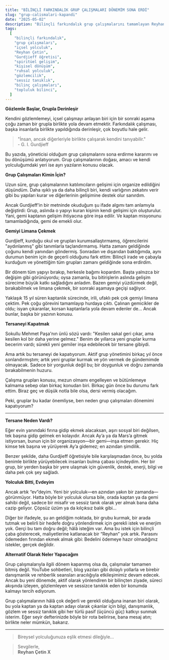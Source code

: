 ```yaml
---
title: "BİLİNÇLİ FARKINDALIK GRUP ÇALIŞMALARI DÖNEMİM SONA ERDİ"
slug: "grup-calismalari-kapandi"
date: "2025-05-02"
description: "Bilinçli farkındalık grup çalışmalarını tamamlayan Reyhan Çetin, bu yazıda grup sürecinin doğasını, kendi içsel yolculuğundaki dönüşümü ve yeni dönemde nasıl bir yol izleyeceğini samimi bir dille paylaşıyor."
tags:
  [
    "bilinçli farkındalık",
    "grup çalışmaları",
    "içsel yolculuk",
    "Reyhan Çetin",
    "Gurdjieff öğretisi",
    "spiritüel gelişim",
    "kişisel dönüşüm",
    "ruhsal yolculuk",
    "gözlemcilik",
    "sessiz tanıklık",
    "bilinç çalışmaları",
    "topluluk bilinci",
  ]
---
```


**Gözlemle Başlar, Grupla Derinleşir**

Kendini gözlemlemeyi, içsel çalışmayı anlayan biri için bir sonraki aşama çoğu zaman bir grupla birlikte yola devam etmektir. Farkındalık çalışması, başka insanlarla birlikte yapıldığında derinleşir, çok boyutlu hale gelir.

> "İnsan, ancak diğerleriyle birlikte çalışarak kendini tanıyabilir."  
> \- G. I. Gurdjieff

Bu yazıda, yöneticisi olduğum grup çalışmalarını sona erdirme kararımı ve bu dönüşümü anlatıyorum. Grup çalışmalarının doğası, amacı ve kendi yolculuğumdaki yeri ise ayrı yazıların konusu olacak.

**Grup Çalışmaları Kimin İçin?**

Uzun süre, grup çalışmalarının katılımcıların gelişimi için organize edildiğini düşündüm. Daha ışıklı ya da daha bilinçli biri, kendi varlığının zekatını verir gibi bu yapıları kurar ve diğerlerinin gelişimine destek olur sanırdım.

Ancak Gurdjieff'in bir metninde okuduğum şu ifade algımı tam anlamıyla değiştirdi: Grup, aslında o yapıyı kuran kişinin kendi gelişimi için oluşturulur. Yani, gemi kaptanın gelişim ihtiyacına göre inşa edilir. Ve kaptan misyonunu tamamladığında, gemi de emekli olur.

**Gemiyi Limana Çekmek**

Gurdjieff, kurduğu okul ve grupları kurumsallaştırmamış, öğrencilerini "aydınlanmış" gibi tanımlarla taçlandırmamış. Hatta zamanı geldiğinde çoğunu kendi yanından göndermiş. Sonradan ve dışarıdan baktığımda, aynı durumun benim için de geçerli olduğunu fark ettim: Bilinçli irade ve çabayla kurduğum ve yönettiğim tüm grupları zamanı geldiğinde sona erdirdim.

Bir dönem tüm yapıyı bırakıp, herkesle bağımı kopardım. Başta yalnızca bir değişim gibi görünüyordu; oysa zamanla, bu bitirişlerin aslında gelişim sürecime büyük katkı sağladığını anladım. Bazen gemiyi yüzdürmek değil, bırakabilmek ve limana çekmek, bir sonraki aşamaya geçişi sağlıyor.

Yaklaşık 15 yıl süren kaptanlık sürecinde, irili, ufaklı pek çok gemiyi limana çektim. Pek çoğu görevini tamamlayıp hurdaya çıktı. Çalınan gemicikler de oldu; isyan çıkaranlar, korsan kaptanlarla yola devam edenler de... Ancak bunlar, başka bir yazının konusu.

**Tersaneyi Kapatmak**

Sokullu Mehmet Paşa'nın ünlü sözü vardı: "Kesilen sakal geri çıkar, ama kesilen kol bir daha yerine gelmez." Benim de yıllarca yeni gruplar kurma becerim vardı; sürekli yeni gemiler inşa edebilecek bir tersane gibiydi.

Ama artık bu tersaneyi de kapatıyorum. Aktif grup yönetimini birkaç yıl önce sonlandırmıştım; artık yeni gruplar kurmak ve yön vermek de gündemimde olmayacak. Sadece bir yorgunluk değil bu; bir doygunluk ve doğru zamanda bırakabilmenin huzuru.

Çalışma grupları konusu, mezun olmamı engelleyen ve bütünlemeye kalmama sebep olan birkaç konudan biri. Birkaç gün önce bu durumu fark ettim. Biraz geç ve düşük notla bile olsa, dersi vermiş olacağım.

Peki, gruplar bu kadar önemliyse, ben neden grup çalışmaları dönemimi kapatıyorum?

---

**Tersane Neden Vardı?**

Eğer evin yanındaki fırına gidip ekmek alacaksan, aşırı sosyal biri değilsen, tek başına gidip gelmek en kolayıdır. Ancak Ay’a ya da Mars’a gitmek istiyorsan, bunun için bir organizasyon—bir gemi—inşa etmen gerekir. Hiç kimse tek başına ve yürüyerek Ay’a gidemez; en azından şimdilik.

Benzer şekilde, daha Gurdjieff öğretisiyle bile karşılaşmadan önce, bu yolda benimle birlikte yürüyebilecek insanları bulma çabası içindeydim. Her bir grup, bir yerden başka bir yere ulaşmak için güvenlik, destek, enerji, bilgi ve daha pek çok şey sağladı.

**Yolculuk Bitti, Evdeyim**

Ancak artık “ev”deyim. Yeni bir yolculuk—en azından yakın bir zamanda—görünmüyor. Hatta böyle bir yolculuk olursa bile, orada kaptan ya da gemi sahibi değil, sadece bir misafir ve sessiz tanık olarak yer almak bana daha cazip geliyor. Çöpsüz üzüm ya da kılçıksız balık gibi…

Diğer bir ifadeyle, şu an geldiğim noktada, bir grubu kurmak, bir arada tutmak ve belirli bir hedefe doğru yönlendirmek için gerekli istek ve enerjim yok. Gerçi bu tam doğru değil; hâlâ isteğim var. Ama bu istek için bilinçli çaba gösterecek, maliyetlerine katlanacak bir “Reyhan” yok artık. Parasını ödemeden fırından ekmek almak gibi: Bedelini ödemeye hazır olmadığınız istekler, gerçek değildir.

**Alternatif Olarak Neler Yapacağım**

Grup çalışmalarıyla ilgili dönem kapanmış olsa da, çalışmalar tamamen bitmiş değil. YouTube sohbetleri, blog yazıları gibi dolaylı yollarla ve birebir danışmanlık ve rehberlik seansları aracılığıyla etkileşimimiz devam edecek. Ancak bu yeni dönemde, aktif olarak yönlendiren bir bilinçten ziyade, süreci akışında izleyen, gözlemleyen ve sessizce tanıklık eden bir konumda kalmayı tercih ediyorum.

Grup çalışmalarının hâlâ çok değerli ve gerekli olduğuna inanan biri olarak, bu yola kaptan ya da kaptan adayı olarak çıkanlar için bilgi, danışmanlık, gözlem ve sessiz tanıklık gibi her türlü pasif (üçüncü güç) katkıyı sunmak isterim. Eğer seyir defterinizde böyle bir rota belirirse, bana mesaj atın; birlikte neler mümkün, bakarız.

---

> Bireysel yolculuğunuza eşlik etmesi dileğiyle...

> Sevgilerle,  
> **Reyhan Çetin X**
